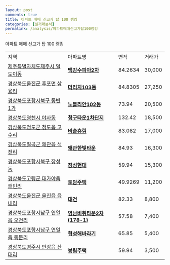 ```yaml
---
layout: post
comments: true
title: 아파트 매매 신고가 탑 100 랭킹
categories: [실거래분석]
permalink: /analysis/아파트매매신고가탑100랭킹
---
```


아파트 매매 신고가 탑 100 랭킹

<table>
  <tr>
    <td>지역</td>
    <td>아파트명</td>
    <td>면적</td>
    <td>거래가</td>
  </tr>

  <tr>
    <td><a href="/apt/제주특별자치도제주시일도이동">제주특별자치도제주시 일도이동</a></td>
    <td style="font-weight: bold;"><a href="/apt/제주특별자치도제주시일도이동백강수피아2차">백강수피아2차</a></td>
    <td>84.2634</td>
    <td>30,000</td>
  </tr>

  <tr>
    <td><a href="/apt/경상북도울진군후포면 삼율리">경상북도울진군 후포면 삼율리</a></td>
    <td style="font-weight: bold;"><a href="/apt/경상북도울진군후포면 삼율리더리치103동">더리치103동</a></td>
    <td>84.8305</td>
    <td>27,250</td>
  </tr>

  <tr>
    <td><a href="/apt/경상북도포항시북구동빈1가">경상북도포항시북구 동빈1가</a></td>
    <td style="font-weight: bold;"><a href="/apt/경상북도포항시북구동빈1가노블리안102동">노블리안102동</a></td>
    <td>73.94</td>
    <td>20,500</td>
  </tr>

  <tr>
    <td><a href="/apt/경상북도영천시야사동">경상북도영천시 야사동</a></td>
    <td style="font-weight: bold;"><a href="/apt/경상북도영천시야사동청구타운1차단지">청구타운1차단지</a></td>
    <td>132.42</td>
    <td>18,500</td>
  </tr>

  <tr>
    <td><a href="/apt/경상북도청도군청도읍 고수리">경상북도청도군 청도읍 고수리</a></td>
    <td style="font-weight: bold;"><a href="/apt/경상북도청도군청도읍 고수리비슬휴림">비슬휴림</a></td>
    <td>83.082</td>
    <td>17,000</td>
  </tr>

  <tr>
    <td><a href="/apt/경상북도칠곡군왜관읍 석전리">경상북도칠곡군 왜관읍 석전리</a></td>
    <td style="font-weight: bold;"><a href="/apt/경상북도칠곡군왜관읍 석전리왜관한빛타운">왜관한빛타운</a></td>
    <td>84.93</td>
    <td>16,300</td>
  </tr>

  <tr>
    <td><a href="/apt/경상북도포항시북구장성동">경상북도포항시북구 장성동</a></td>
    <td style="font-weight: bold;"><a href="/apt/경상북도포항시북구장성동장성현대">장성현대</a></td>
    <td>59.94</td>
    <td>15,300</td>
  </tr>

  <tr>
    <td><a href="/apt/경상북도고령군대가야읍 쾌빈리">경상북도고령군 대가야읍 쾌빈리</a></td>
    <td style="font-weight: bold;"><a href="/apt/경상북도고령군대가야읍 쾌빈리토담주택">토담주택</a></td>
    <td>49.9269</td>
    <td>11,200</td>
  </tr>

  <tr>
    <td><a href="/apt/경상북도울진군울진읍 읍내리">경상북도울진군 울진읍 읍내리</a></td>
    <td style="font-weight: bold;"><a href="/apt/경상북도울진군울진읍 읍내리대건">대건</a></td>
    <td>82.33</td>
    <td>8,800</td>
  </tr>

  <tr>
    <td><a href="/apt/경상북도포항시남구연일읍 오천리">경상북도포항시남구 연일읍 오천리</a></td>
    <td style="font-weight: bold;"><a href="/apt/경상북도포항시남구연일읍 오천리영남비취타운2차(178-1)">영남비취타운2차(178-1)</a></td>
    <td>57.58</td>
    <td>7,400</td>
  </tr>

  <tr>
    <td><a href="/apt/경상북도포항시남구연일읍 동문리">경상북도포항시남구 연일읍 동문리</a></td>
    <td style="font-weight: bold;"><a href="/apt/경상북도포항시남구연일읍 동문리협성해바라기">협성해바라기</a></td>
    <td>65.85</td>
    <td>5,400</td>
  </tr>

  <tr>
    <td><a href="/apt/경상북도경주시안강읍 산대리">경상북도경주시 안강읍 산대리</a></td>
    <td style="font-weight: bold;"><a href="/apt/경상북도경주시안강읍 산대리봉림주택">봉림주택</a></td>
    <td>59.94</td>
    <td>3,500</td>
  </tr>

</table>
